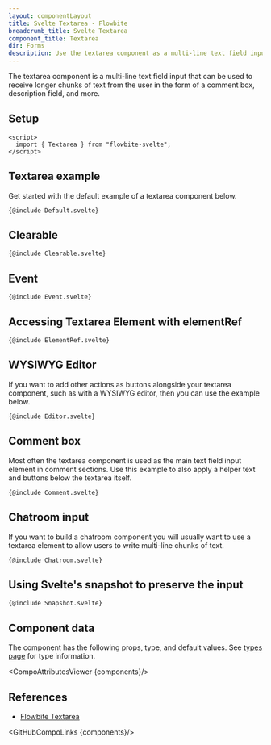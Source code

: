 ```yaml
---
layout: componentLayout
title: Svelte Textarea - Flowbite
breadcrumb_title: Svelte Textarea
component_title: Textarea
dir: Forms
description: Use the textarea component as a multi-line text field input and use it inside form elements available in multiple sizes, styles, and variants
---
```


<script>
  import { CompoAttributesViewer,  GitHubCompoLinks, toKebabCase } from '../../utils'

  const components = 'Textarea'
</script>

The textarea component is a multi-line text field input that can be used to receive longer chunks of text from the user in the form of a comment box, description field, and more.

## Setup

```svelte example hideOutput
<script>
  import { Textarea } from "flowbite-svelte";
</script>
```

## Textarea example

Get started with the default example of a textarea component below.

```svelte example
{@include Default.svelte}
```

## Clearable

```svelte example
{@include Clearable.svelte}
```

## Event

```svelte example
{@include Event.svelte}
```

## Accessing Textarea Element with elementRef

```svelte example
{@include ElementRef.svelte}
```

## WYSIWYG Editor

If you want to add other actions as buttons alongside your textarea component, such as with a WYSIWYG editor, then you can use the example below.

```svelte example
{@include Editor.svelte}
```

## Comment box

Most often the textarea component is used as the main text field input element in comment sections. Use this example to also apply a helper text and buttons below the textarea itself.

```svelte example class="space-y-4"
{@include Comment.svelte}
```

## Chatroom input

If you want to build a chatroom component you will usually want to use a textarea element to allow users to write multi-line chunks of text.

```svelte example class="space-y-4"
{@include Chatroom.svelte}
```

## Using Svelte's snapshot to preserve the input

```svelte example class="h-auto"
{@include Snapshot.svelte}
```

## Component data

The component has the following props, type, and default values. See [types page](/docs/pages/typescript) for type information.

<CompoAttributesViewer {components}/>

## References

- [Flowbite Textarea](https://flowbite.com/docs/forms/textarea/)

<GitHubCompoLinks {components}/>
